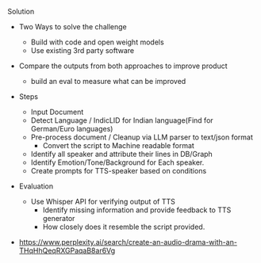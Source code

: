 Solution

- Two Ways to solve the challenge
  - Build with code and open weight models
  - Use existing 3rd party software

- Compare the outputs from both approaches to improve product
  - build an eval to measure what can be improved 

- Steps
  - Input Document
  - Detect Language / IndicLID for Indian language(Find for German/Euro languages)
  - Pre-process document / Cleanup via LLM parser to text/json format
    - Convert the script to Machine readable format
  - Identify all speaker and attribute their lines in DB/Graph
  - Identify Emotion/Tone/Background for Each speaker.
  - Create prompts for TTS-speaker based on conditions

- Evaluation
  - Use Whisper API for verifying output of TTS
    - Identify missing information and provide feedback to TTS generator 
    - How closely does it resemble the script provided.


- https://www.perplexity.ai/search/create-an-audio-drama-with-an-THqHhQeqRXGPaqaB8ar6Vg